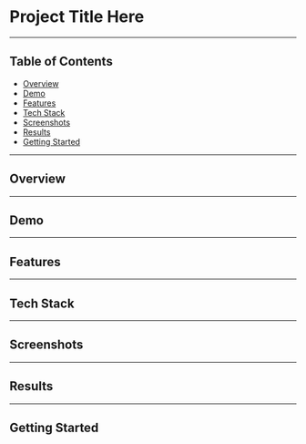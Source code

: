 # Project Title Here

<!-- One-sentence summary of what the project does and who it's for. -->
<!-- Example: A dashboard that visualizes global energy consumption in real-time. -->

---

## Table of Contents

- [Overview](#overview)
- [Demo](#demo)
- [Features](#features)
- [Tech Stack](#tech-stack)
- [Screenshots](#screenshots)
- [Results](#results)
- [Getting Started](#getting-started)


---

## Overview

<!-- Describe the problem, solution, and motivation behind the project. -->
<!-- Example: This project analyzes Reddit comments to detect early signs of depression using NLP techniques. -->

---

## Demo

<!-- Add links to deployed app, YouTube demo, or presentation -->
<!-- Example: https://yourapp.streamlit.app -->

---

## Features

<!-- List main features -->
<!-- Example:
- Sentiment analysis in real time
- Interactive filters by keyword or date
- Downloadable CSV reports
-->

---

## Tech Stack

<!-- List programming languages, libraries, frameworks, tools -->
<!-- Example: Python, Pandas, Streamlit, HuggingFace Transformers -->

---

## Screenshots

<!-- Add image links or paths to your /assets folder -->
<!-- | Feature         | Preview                  |
|----------------|--------------------------|
| Example Title  | ![screenshot](assets/demo.png) | -->

---

## Results

<!-- Add key metrics, charts, or model performance --> 
<!-- Example: Accuracy: 91.4%, F1 Score: 0.89 -->

---


## Getting Started

<!--  ```bash
git clone https://github.com/yourusername/project-name.git
cd project-name
python -m venv venv
source venv/bin/activate
pip install -r requirements.txt
streamlit run app.py -->
